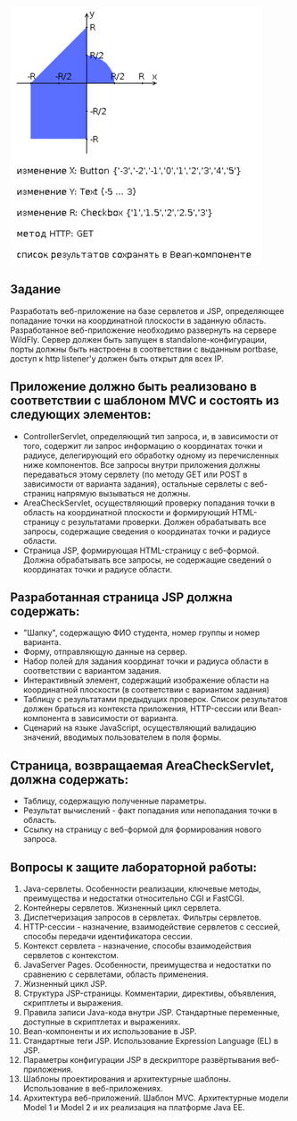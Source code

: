 ![graph](graph.png)
## Задание
Разработать веб-приложение на базе сервлетов и JSP, определяющее попадание точки на координатной плоскости в заданную область. 
Разработанное веб-приложение необходимо развернуть на сервере WildFly. Сервер должен быть запущен в standalone-конфигурации, порты должны быть настроены в соответствии с выданным portbase, доступ к http listener'у должен быть открыт для всех IP.

## Приложение должно быть реализовано в соответствии с шаблоном MVC и состоять из следующих элементов:
- ControllerServlet, определяющий тип запроса, и, в зависимости от того, содержит ли запрос информацию о координатах точки и радиусе, делегирующий его обработку одному из перечисленных ниже компонентов. Все запросы внутри приложения должны передаваться этому сервлету (по методу GET или POST в зависимости от варианта задания), остальные сервлеты с веб-страниц напрямую вызываться не должны.
- AreaCheckServlet, осуществляющий проверку попадания точки в область на координатной плоскости и формирующий HTML-страницу с результатами проверки. Должен обрабатывать все запросы, содержащие сведения о координатах точки и радиусе области.
- Страница JSP, формирующая HTML-страницу с веб-формой. Должна обрабатывать все запросы, не содержащие сведений о координатах точки и радиусе области.

## Разработанная страница JSP должна содержать:
- "Шапку", содержащую ФИО студента, номер группы и номер варианта.
- Форму, отправляющую данные на сервер.
- Набор полей для задания координат точки и радиуса области в соответствии с вариантом задания.
- Интерактивный элемент, содержащий изображение области на координатной плоскости (в соответствии с вариантом задания)
- Таблицу с результатами предыдущих проверок. Список результатов должен браться из контекста приложения, HTTP-сессии или Bean-компонента в зависимости от варианта.
- Сценарий на языке JavaScript, осуществляющий валидацию значений, вводимых пользователем в поля формы.

## Страница, возвращаемая AreaCheckServlet, должна содержать:
- Таблицу, содержащую полученные параметры.
- Результат вычислений - факт попадания или непопадания точки в область.
- Ссылку на страницу с веб-формой для формирования нового запроса.

## Вопросы к защите лабораторной работы:
1. Java-сервлеты. Особенности реализации, ключевые методы, преимущества и недостатки относительно CGI и FastCGI.
1. Контейнеры сервлетов. Жизненный цикл сервлета.
1. Диспетчеризация запросов в сервлетах. Фильтры сервлетов.
1. HTTP-сессии - назначение, взаимодействие сервлетов с сессией, способы передачи идентификатора сессии.
1. Контекст сервлета - назначение, способы взаимодействия сервлетов с контекстом.
1. JavaServer Pages. Особенности, преимущества и недостатки по сравнению с сервлетами, область применения.
1. Жизненный цикл JSP.
1. Структура JSP-страницы. Комментарии, директивы, объявления, скриптлеты и выражения.
1. Правила записи Java-кода внутри JSP. Стандартные переменные, доступные в скриптлетах и выражениях.
1. Bean-компоненты и их использование в JSP.
1. Стандартные теги JSP. Использование Expression Language (EL) в JSP.
1. Параметры конфигурации JSP в дескрипторе развёртывания веб-приложения.
1. Шаблоны проектирования и архитектурные шаблоны. Использование в веб-приложениях.
1. Архитектура веб-приложений. Шаблон MVC. Архитектурные модели Model 1 и Model 2 и их реализация на платформе Java EE.
